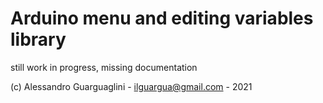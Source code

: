 # Arduino menu and editing variables library

still work in progress, missing documentation

(c) Alessandro Guarguaglini - ilguargua@gmail.com - 2021
